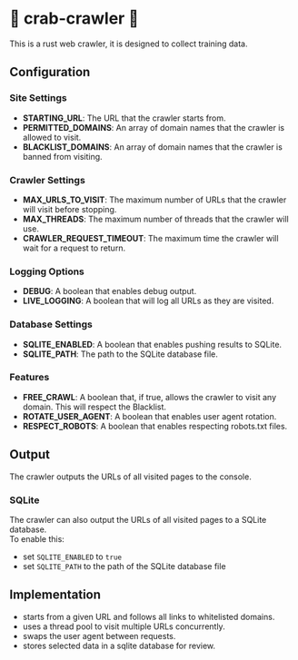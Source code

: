 # 🦀 crab-crawler 🦀 
This is a rust web crawler, it is designed to collect training data.  

## Configuration

### Site Settings
- **STARTING_URL**: The URL that the crawler starts from.
- **PERMITTED_DOMAINS**: An array of domain names that the crawler is allowed to visit.
- **BLACKLIST_DOMAINS**: An array of domain names that the crawler is banned from visiting.

### Crawler Settings
- **MAX_URLS_TO_VISIT**: The maximum number of URLs that the crawler will visit before stopping.
- **MAX_THREADS**: The maximum number of threads that the crawler will use.
- **CRAWLER_REQUEST_TIMEOUT**: The maximum time the crawler will wait for a request to return.

### Logging Options
- **DEBUG**: A boolean that enables debug output.
- **LIVE_LOGGING**: A boolean that will log all URLs as they are visited.

### Database Settings
- **SQLITE_ENABLED**: A boolean that enables pushing results to SQLite.
- **SQLITE_PATH**: The path to the SQLite database file.

### Features
- **FREE_CRAWL**: A boolean that, if true, allows the crawler to visit any domain. This will respect the Blacklist.
- **ROTATE_USER_AGENT**: A boolean that enables user agent rotation.
- **RESPECT_ROBOTS**: A boolean that enables respecting robots.txt files.

## Output
The crawler outputs the URLs of all visited pages to the console.

### SQLite
The crawler can also output the URLs of all visited pages to a SQLite database.  
To enable this:
- set `SQLITE_ENABLED` to `true`
- set `SQLITE_PATH` to the path of the SQLite database file

## Implementation
- starts from a given URL and follows all links to whitelisted domains.  
- uses a thread pool to visit multiple URLs concurrently.
- swaps the user agent between requests.
- stores selected data in a sqlite database for review.

